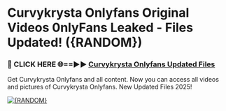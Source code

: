 # Curvykrysta Onlyfans Original Videos 0nlyFans Leaked - Files Updated! ({RANDOM})

<h3>🔴 CLICK HERE 🌐==►► <a href="https://betterlinks.top/A2PfLJ" rel="nofollow">Curvykrysta Onlyfans Updated Files</a></h3>

Get Curvykrysta Onlyfans and all content. Now you can access all videos and pictures of Curvykrysta Onlyfans. New Updated Files 2025!

[![{RANDOM}](https://i.imgur.com/ppqm5kG.gif)](https://betterlinks.top/A2PfLJ)
